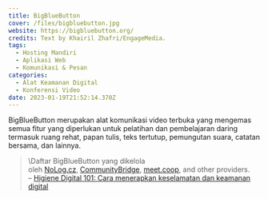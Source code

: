 ```yaml
---
title: BigBlueButton
cover: /files/bigbluebutton.jpg
website: https://bigbluebutton.org/
credits: Text by Khairil Zhafri/EngageMedia.
tags:
  - Hosting Mandiri
  - Aplikasi Web
  - Komunikasi & Pesan
categories:
  - Alat Keamanan Digital
  - Konferensi Video
date: 2023-01-19T21:52:14.370Z
---
```

BigBlueButton merupakan alat komunikasi video terbuka yang mengemas semua fitur yang diperlukan untuk pelatihan dan pembelajaran daring termasuk ruang rehat, papan tulis, teks tertutup, pemungutan suara, catatan bersama, dan lainnya.

> \Daftar BigBlueButton yang dikelola oleh [NoLog.cz](https://call.nolog.cz/), [CommunityBridge](https://communitybridge.com/), [meet.coop](https://www.meet.coop/), and other providers.\
> – [Higiene Digital 101: Cara menerapkan keselamatan dan keamanan digital
](https://engagemedia.org/2022/digital-hygiene-safety-security/)